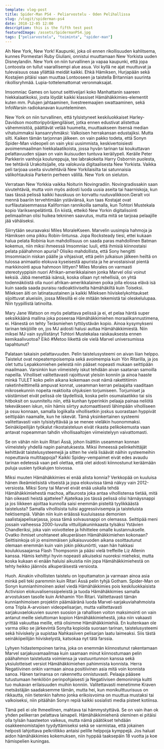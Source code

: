 ```yaml
---
template: vlog-post
title: Spider-Man PS4 - Peliarvostelu - Oden Pelihallissa
slug: /vlogit/spiderman-ps4
date: 2018-12-05 12:00
description: this is the fifth test post
featuredImage: /assets/SpidermanPS4.jpg
tags: ["peliarvostelu", "toiminta", "spider-man"]
---
```

Ah New York, New York! Kaupunki, joka oli ennen rikollisuuden kahlitsema, kunnes Pormestari Ruby Giuliani, onnistui muuttamaan New Yorkista uuden Disneylandin.  New York on niin turvallinen ja vapaa kaupunki, että jopa Lontoosta on tullut vaarallisempi alue asua.  Voi kyllä ne ajat muuttuvat ja tulevaisuus osaa yllättää meidät kaikki.  Ehkä Hämiksen, Hurjapään sekä Kostajien pitäisi vaan muuttaa Lontooseen ja taistella Britannian suurinta rikollisryhmää. Lupia-tottelemattomat veronmaksajat.

Imsomniac Games on luonut seittiveijari koko Manhattanin saareen hiekkalaatikoksi, josta löydät kaikki klassiset Hämähäkkimies-elementit kuten mm. Pulujen jahtaaminen, livestreemaajien swattaaminen, sekä InfoWarsin radiokanavan kuunteleminen.  

New York on niin turvallinen, että tylsistyneet keskiluokkaiset Harley-Davidson moottoripyöräjengiläiset, jotka ennen edustivat alistettua vähemmistöä, päättävät vetää huumeita, muuttaakseen itsensä median vihatuimmaksi kansanryhmäksi: Valkoisen herrakansan edustajiksi.  Mutta silti. Kaiken tämän tarjonnan jälkeen. on vain pakko todeta, että Sonyn Spider-Man videopeli on vain yksi uusimmista, keskivertoisiesti avoimenmaailman hiekkalaatikoista, jossa hyvän tarinan tai koukuttavan pelattavuuden sijaan on vain ikuisuuden tuntuva keräilypeli. Keräile Peter Parkkerin vanhoja koulureppuja, tee labrakokeita Harry Osbornin puolesta, tee tehtäviä Urakoitsijalle, ota valokuvia digitaalisesta New Yorkista. 
Vaikka peli tarjoaa useita sivutehtäviä New Yorkilaisilta tai satunnaisia välikohtauksia Parkerin perheen välillä. New York on sieluton. 

Verrataan New Yorkkia vaikka Noiturin Novingradiin. Novingradissakin saan sivutehtäviä, mutta voin myös aidosti luoda uusia aseita tai haarniskoja, kun taas tässä pelissä kaikki hauskuus on korvattu ruutuvalikkoon.Geralt voi mennä baariin tervehtimään ystäviänsä, kun taas Kostajat ovat surfilautaisemmassa Kalifornian rannikoilla samalla, kun Tohtori Mustekala kopio Variksenpelätintä. En kiistä, etteikö New Yorkin digitalisointi pelimaailman olisi huikea tekninen saavutus, mutta mitä se tarjoaa pelaajille jää vähäiseksi.

Siirrytään seuraavaksi Miles MoraleKseen. Marvelin uusimpia hahmoja ja Hämiksen oma pikku Robin-lintunsa. Jopa Rocksteady tiesi, ettei kukaan halua pelata Robinia kun mahdollisuus on saada paras mahdollinen Batman kokemus, niin miksi ihmeessä Imsomniac luuli, että ihmisiä kiinnostaisi pelata päähahmon apuria? Olisiko mahdollista, että Sony hengitti Imsomniacin niskan päälle ja vihjasivat, että pelin julkaisun jälkeen heiltä on tulossa animaatio elokuva kyseisestä apurista ja he arvostaisivat pientä markkinointi apua hahmoon liittyen?  Miles Morales on varmasti stereotyyppisin nuori Afrikan-amerikkalainen jonka Marvel olisi voinut keksiä. Jäbä menettää isänsä, koska ollaan nyt rehellisiä, on yhtä todennäköistä olla nuori afrikan-amerikkalainen poika jolla elossa elävä isä kuin saada saada puraisu radioaktiiviselta hämähäkiltä kuin  Toiseksi. Mileksen äiti on latinataustainen ja kaikki Mileksen hiiviskelykohtaukset sijoittuvat alueisiin, jossa Milesillä ei ole mitään tekemistä tai oleskelulupaa. Niin tyypillistä latinoilta.

Mary Jane Watson on myös pelattava pelissä ja ei, et pelaa häntä super seksikkäänä mallina joka poseeraa Hämähäkkimiehen moraalikannustimena, ei. Hänestä on tehty Teräsmiehen tyttöystävän kopio. Ainoa kysymykseni tarinan tekijöille on, jos MJ aidosti halusi auttaa Hämähäkkimiestä. Niin miksei MJ vain syyllistänyt Tohtori Mustekalaa raiskauksesta ennen kemikaalivuotoa? Eikö #Metoo liikettä ole vielä Marvel universumissa tapahtunut?

Palataan takaisin pelattavuuden. Pelin taistelusysteemi on aivan liian helppo.  Taistelut ovat nopeatempoisempia sekä avoimempia kuin Yön Ritarilla, ja jos olet tuttu Lepakkomiehen peleistä niin pääset nopeasti mukaan seittipään maailmaan. Varsinkin kun viimeistely iskut tehdään aivan saatanan samoilla napeilla. 
Viholliset valitettavasti rajoittuvat yleisiin konniin ja ainoa haaste minkä TULET koko pelin aikana kokemaan ovat nämä rakettitiimin raketinheittimellä ampuvat konnat, useamman kerran pelaajalta vaaditaan mikrosekunnin nopeita reaktioita ohjuksien torjumiseen.  Torjumiset ja väistämiset eivät pelissä ole täydellisiä, koska pelin osumalaatikko tai siis hitboksit on suunniteltu niin, että kunhan typerinkin pelaaja painaa neliötä tekeväkseen iskun, niin hämis siirtyy automaattisesti lähimpään viholliseen ja osuu konnaan, samalla logiikalla vihollisetkin joskus suorastaan hyppivät seittipään naamalle, kun he iskevät.  Tämä yksinkertainen systeemi valitettavasti vain tylsistyttävää ja se menee vieläkin huonommaksi. Seinäkiipeilijän työkalut rikostaisteluun eivät rikasta pelikokemusta vaan antavat nopeamman tahdin vihollisaaltojen viimeistelyyn vaivattomasti.

Se on vähän niin kuin Ritari Ässä, johon lisättiin useamman konnan viimeistely yhdellä napin painatuksesta. Miksi ihmeessä pelinkehittäjät kehittävät taistelusysteemejä ja sitten he vielä lisäävät näihin systeemeihin nopeuttavia multitappoja? Kaikki Spidey-vempaimet eivät edes avaudu tarinan edetessä vaan peli olettaa, että olet aidosti kiinnostunut keräämään puluja uusien työkalujen toivossa.

Miksi muuten Hämähäkkimies ei enää alista konnia? Verkkopää on kuuluisa hänen ilkeämielisistä vitseistä ja jopa elokuvissa tämä näkyy vain 2012-versiosta. Miksi Sony tai Marvel eivät enää uskalla tehdä Hämähäkkimiehestä machoa, alfaurosta joka antaa vihollistensa tietää, mitä hän oikeasti heistä ajattelee? Ajatelkaa jos tässä pelissä olisi härnäysnappi ja jos liikkeen ajoittaa kunnolla saisi enemmän pisteitä tyylikkäästä taistelusta? Samalla vihollisista tulisi aggressiivisempia ja taisteluista hektisempiä. 
Vähän niin kuin eräässä kuuluisassa demonien saalistajapelisarjassa, jossa tämä solvausnappi on olemassa.
Seittipää meni jossain vaiheessa 2000-luvulla vittuilijakuninkaasta tylsäksi Ystävien Chandleriksi, joka vain voivottelee ja hihittelee omalle kustannukselle. Ovatko ihmiset unohtaneet alkuperäisen Hämähäkkimiehen kokonaan?  Seittisinkoja oli jo ensimmäisen julkaisuvuoden aikana osoittautunut olemaan enemmän kuin vain jokin pikkunörtti, vaan hän hakkasi koulukiusaajansa Flash Thompsonin ja pääsi vielä treffeille Liz Allenin kanssa. Hämis kehittyi hyvin nopeasti aikuiseksi nuoreksi mieheksi, mutta koska kukaan ei enään haluisi aikuistia niin jopa Hämähäkkimiehestä on tehty heikko jäännös alkuperäisestä versiosta.

Huoh. Ainakin vihollisten taistelu on loputtamaton ja varmaan ainoa asia minkä peli teki paremmin kuin Ritari Ässä pelin tyhjä Gotham.
Spider-Man on Sonyn kunnianhimoinen askel viedä Hämähäkkimies pois keskiluokkaisista Activision elokuvalisenssipeleistä ja tuoda Hämähäkkimies samalla arvostuksen tasolle kuin Arkhamin Yön Ritari.
Valitettavasti tämän kunnianhimoisen projektin päämääränä luoda Marvel-sarjakuviahahmoista oma Tripla A-arvoisen videopelisarjan, mutta valitettavasti sarjakuvaelokuvien suuren suosion ja rahallisen voiton maksimointi on vain antanut meille sieluttoman kopion Hämähäkkimiehestä, joka niin vakaasti yrittää vakuuttaa meille, että olisimme Hämähäkkimiehiä. En kuitenkaan ole varma oliko se järkevintä Sonylta kopioida suoraan tarinan, taistelusysteemi sekä hiiviskely ja supistaa Nahkasiiven pelisarjan laatu laimeaksi. Siis tästä seinäkiipeilijän hiiviskelystä, katsokaa nyt tätä farssia.

Lyhyen hidastempoinen tarina, joka on enemmän kiinnostunut rakentamaan Marvel sarjakuvamaailmaa kuin saamaan minut kiinnostumaan pelin päähahmon taistelusta voimiensa ja vastuuntunnon kanssa sekä yksiulotteiset versiot Hämähäkkimiehen pahimmista konnista.  Herra Negatiivinen onkin varmaan ainoa positiivinen asia mitä voin konnista sanoa. Hänen tarinansa on rakennettu onnistuvasti. Pelaaja pääsee tutustumaan henkilöön perinpohjaisesti ja Negatiivisen demonininja kultti tuo mukavan erilaisuuden muihin konniin. Valitettavasti menetimme Kraven metsästäjän saadaksemme tämän, mutta hei, kun monikulttuurisuus on rikkautta, niin tietenkin hahmo jonka erikoisvoima on muuttua mustaksi tai valkoiseksi, niin pitäähän Sonyn repiä kaikki sosialisti media pisteet kotiinsa. 

Tämä peli ei ole Ihmeellinen, mahtava tai hämmystyttävä. Se on vain ihan ok yhden pelikerran pelattava lainapeli. Hämähäkkimiehenä oleminen ei pitäisi olla tylsän haasteeton vaikeus, mutta nämä päätökset tehdään osakkeenomistajien tyydyttämiseksi sekä se varmistaa, että jokainen helposti lahjottava pelkriitikko antaisi pelille helppoja kymppejä. Jos haluat aidon hämähäkkimies kokemuksen, niin hyppää taaksepäin 18 vuotta ja koe hämispelien kuningas. 

